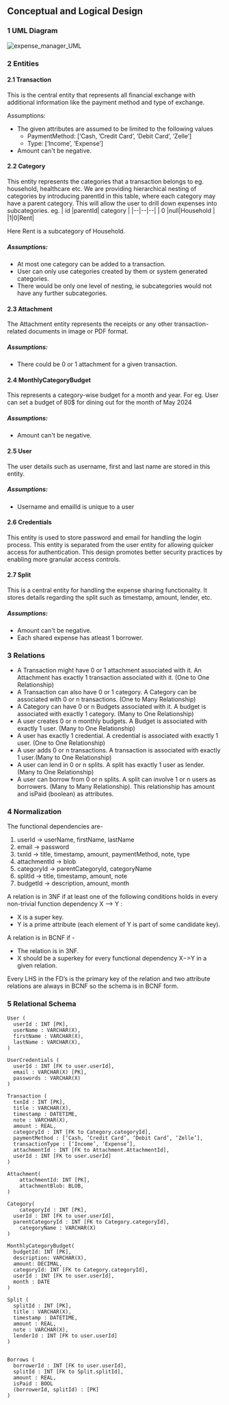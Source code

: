 ## Conceptual and Logical Design

### 1 UML Diagram
![expense_manager_UML](https://github.com/cs411-alawini/sp24-cs411-team051-OneOOne/assets/42375666/9f29daa0-49ba-45eb-8d15-4591170f41a6)


### 2 Entities

#### 2.1 Transaction
  This is the central entity that represents all financial exchange with additional information like the payment method and type of exchange.
  
  Assumptions:
  - The given attributes are assumed to be limited to the following values
      - PaymentMethod: [‘Cash, ’Credit Card’, ‘Debit Card’, ‘Zelle’]
      - Type: [‘Income’, ‘Expense’]
  - Amount can't be negative.

#### 2.2 Category
This entity represents the categories that a transaction belongs to eg. household, healthcare etc. We are providing hierarchical nesting of categories by introducing parentId in this table, where each category may have a parent category. This will allow the user to drill down expenses into subcategories.
 eg. 
 | id |parentId| category |
|--|--|--|
| 0 |null|Household  |
|1|0|Rent|

Here Rent is a subcategory of Household.
  ##### Assumptions:
  - At most one category can be added to a transaction.
  - User can only use categories created by them or system generated categories.
  - There would be only one level of nesting, ie subcategories would not have any further subcategories.


#### 2.3 Attachment
The Attachment entity represents the receipts or any other transaction-related documents in image or PDF format.

##### Assumptions:
  - There could be 0 or 1 attachment for a given transaction.

#### 2.4 MonthlyCategoryBudget
This represents a category-wise budget for a month and year.
For eg. User can set a budget of 80$ for dining out for the month of May 2024

  ##### Assumptions:
  - Amount can't be negative.

#### 2.5  User
The user details such as username, first and last name are stored in this entity.

  ##### Assumptions:
  - Username and emailId is unique to a user

#### 2.6  Credentials
This entity is used to store password and email for handling the login process. This entity is separated from the user entity for allowing quicker access for authentication. This design promotes better security practices by enabling more granular access controls.


#### 2.7  Split
This is a central entity for handling the expense sharing functionality. It stores details regarding the split such as timestamp, amount, lender, etc.

  ##### Assumptions:
  - Amount can't be negative.
  - Each shared expense has atleast 1 borrower.


### 3 Relations

- A Transaction might have 0 or 1 attachment associated with it. An Attachment has exactly 1 transaction associated with it. (One to One Relationship)
- A Transaction can also have 0 or 1 category. A Category can be associated with 0 or n transactions. (One to Many Relationship)
- A Category can have 0 or n Budgets associated with it. A budget is associated with exactly 1 category. (Many to One Relationship)
- A user creates 0 or n monthly budgets. A Budget is associated with exactly 1 user. (Many to One Relationship)
- A user has exactly 1 credential. A credential is associated with exactly 1 user. (One to One Relationship)
- A user adds 0 or n transactions. A transaction is associated with exactly 1 user.(Many to One Relationship)
- A user can lend in 0 or n splits. A split has exactly 1 user as lender. (Many to One Relationship)
- A user can borrow from 0 or n splits. A split can involve 1 or n users as borrowers. (Many to Many Relationship). This relationship has amount and isPaid (boolean) as attributes.

### 4 Normalization
The functional dependencies are-
1. userId -> userName, firstName, lastName
2. email -> password
3. txnId -> title, timestamp, amount, paymentMethod, note, type
4. attachmentId -> blob
5. categoryId -> parentCategoryId, categoryName
6. splitId -> title, timestamp, amount, note
7. budgetId -> description, amount, month

A relation is in 3NF if at least one of the following conditions holds in every non-trivial function dependency X –> Y :
* X is a super key.
* Y is a prime attribute (each element of Y is part of some candidate key).

A relation is in BCNF if -
* The relation is in 3NF.
* X should be a superkey for every functional dependency X−>Y in a given relation. 

Every LHS in the FD’s is the primary key of the relation and two attribute relations are always in BCNF so the schema is in BCNF form.


### 5 Relational Schema 
```
User (
  userId : INT [PK],
  userName : VARCHAR(X),
  firstName : VARCHAR(X),
  lastName : VARCHAR(X),
)

UserCredentials (
  userId : INT [FK to user.userId],
  email : VARCHAR(X) [PK],
  passwords : VARCHAR(X)
)

Transaction (
  txnId : INT [PK],
  title : VARCHAR(X),
  timestamp : DATETIME,
  note : VARCHAR(X),
  amount : REAL, 
  categoryId : INT [FK to Category.categoryId],
  paymentMethod : [‘Cash, ’Credit Card’, ‘Debit Card’, ‘Zelle’],
  transactionType : [‘Income’, ‘Expense’],
  attachmentId : INT [FK to Attachment.AttachmentId],
  userId : INT [FK to user.userId]
)

Attachment(
	attachmentId: INT [PK],
	attachmentBlob: BLOB,
)

Category(
	categoryId : INT [PK],
  userId : INT [FK to user.userId],
  parentCategoryId : INT [FK to Category.categoryId],
	categoryName : VARCHAR(X)
)

MonthlyCategoryBudget(
  budgetId: INT [PK],
  description: VARCHAR(X),
  amount: DECIMAL,
  categoryId: INT [FK to Category.categoryId],
  userId : INT [FK to user.userId],
  month : DATE
)

Split (
  splitId : INT [PK],
  title : VARCHAR(X),
  timestamp : DATETIME,
  amount : REAL,
  note : VARCHAR(X),
  lenderId : INT [FK to user.userId]
)


Borrows (
  borrowerId : INT [FK to user.userId],
  splitId : INT [FK to Split.splitId],
  amount : REAL,
  isPaid : BOOL
  (borrowerId, splitId) : [PK]
)
```

